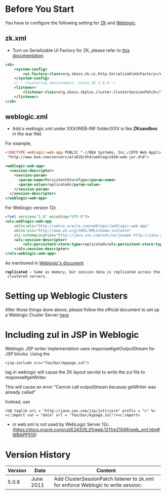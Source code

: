 # Before You Start

You have to configure the following setting for [ZK](#zk.xml)
and [Weblogic](#weblogic.xml).

## zk.xml

- Turn on Serializable UI Factory for ZK, please refer to [ this
  documentation]({{site.baseurl}}/zk_dev_ref/clustering/zk_configuration).

```xml
<zk>
    <system-config>
        <ui-factory-class>org.zkoss.zk.ui.http.SerializableUiFactory</ui-factory-class>
    </system-config>
    <!-- clustering environment, since ZK 5.0.8-->
    <listener>
        <listener-class>org.zkoss.zkplus.cluster.ClusterSessionPatch</listener-class>
    </listener>
</zk>
```

## weblogic.xml

- Add a weblogic.xml under XXX/WEB-INF folder(XXX is like **ZKsandbox**
  in the war file)

For example,

```xml
<!DOCTYPE weblogic-web-app PUBLIC "-//BEA Systems, Inc.//DTD Web Application 8.1//EN"
 "http://www.bea.com/servers/wls810/dtd/weblogic810-web-jar.dtd">

<weblogic-web-app>
  <session-descriptor>
    <session-param>
      <param-name>PersistentStoreType</param-name>
      <param-value>replicated</param-value>
    </session-param>
  </session-descriptor>
</weblogic-web-app>
```

For Weblogic version 12c

```xml
<?xml version="1.0" encoding="UTF-8"?>
<wls:weblogic-web-app
    xmlns:wls="http://xmlns.oracle.com/weblogic/weblogic-web-app"
    xmlns:xsi="http://www.w3.org/2001/XMLSchema-instance"
    xsi:schemaLocation="http://java.sun.com/xml/ns/javaee http://java.sun.com/xml/ns/javaee/web-app_2_5.xsd http://xmlns.oracle.com/weblogic/weblogic-web-app http://xmlns.oracle.com/weblogic/weblogic-web-app/1.5/weblogic-web-app.xsd">
    <wls:session-descriptor>
        <wls:persistent-store-type>replicated</wls:persistent-store-type>
    </wls:session-descriptor>
</wls:weblogic-web-app>
```

As mentioned in [Weblogic's
document](http://download.oracle.com/docs/cd/E12840_01/wls/docs103/webapp/weblogic_xml.html#wp1071982)

**`replicated`**` — Same as memory, but session data is replicated across the clustered servers.`

# Setting up Weblogic Clusters

After those things done above, please follow the official document to
set up a Weblogic Cluster Server
[here](http://download.oracle.com/docs/cd/E12840_01/wls/docs103/cluster/setup.html).

# Including zul in JSP in Weblogic

Weblogic JSP writer implementation uses response#getOutputStream for JSP
blocks. Using the

    <jsp:include src="foo/bar/mypage.zul">

tag in weblogic will cause the ZK layout servlet to write the zul file
to response#getWriter.

This will cause an error "Cannot call outputStream because getWriter was
already called"

Instead, use

    <%@ taglib uri = "http://java.sun.com/jsp/jstl/core" prefix = "c" %>
    <c:import var = "data" url = "foo/bar/mypage.zul"/><c:import>​

- <distributable/> in web.xml is not used by WebLogic Server 12c.
  (https://docs.oracle.com/cd/E24329_01/web.1211/e21049/web_xml.htm#WBAPP510)

# Version History

| Version | Date      | Content                                                                           |
|---------|-----------|-----------------------------------------------------------------------------------|
| 5.0.8   | June 2011 | Add ClusterSessionPatch listener to zk.xml for enforce Weblogic to write session. |
